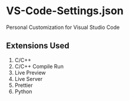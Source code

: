 # VS-Code-Settings.json
Personal Customization for Visual Studio Code

## Extensions Used

1. C/C++
2. C/C++ Compile Run
3. Live Preview
4. Live Server
5. Prettier
6. Python

